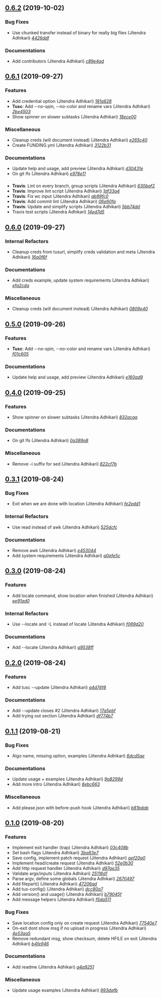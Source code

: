 ## [0.6.2](https://github.com/adhocore/tusc.sh/releases/tag/0.6.2) (2019-10-02)

### Bug Fixes
- Use chunked transfer instead of binary for really big files (Jitendra Adhikari) [_4426ddf_](https://github.com/adhocore/tusc.sh/commit/4426ddf)

### Documentations
- Add contributors (Jitendra Adhikari) [_c89e4ad_](https://github.com/adhocore/tusc.sh/commit/c89e4ad)


## [0.6.1](https://github.com/adhocore/tusc.sh/releases/tag/0.6.1) (2019-09-27)

### Features
- Add credential option (Jitendra Adhikari) [_181a628_](https://github.com/adhocore/tusc.sh/commit/181a628)
- **Tusc**: Add --no-spin, --no-color and rename vars (Jitendra Adhikari) [_2be4503_](https://github.com/adhocore/tusc.sh/commit/2be4503)
- Show spinner on slower subtasks (Jitendra Adhikari) [_18ece00_](https://github.com/adhocore/tusc.sh/commit/18ece00)

### Miscellaneous
- Cleanup creds (will document instead) (Jitendra Adhikari) [_e265c40_](https://github.com/adhocore/tusc.sh/commit/e265c40)
- Create FUNDING.yml (Jitendra Adhikari) [_3122b31_](https://github.com/adhocore/tusc.sh/commit/3122b31)

### Documentations
- Update help and usage, add preview (Jitendra Adhikari) [_d30431e_](https://github.com/adhocore/tusc.sh/commit/d30431e)
- On git lfs (Jitendra Adhikari) [_e978e11_](https://github.com/adhocore/tusc.sh/commit/e978e11)

### 
- **Travis**: Lint on every branch, group scripts (Jitendra Adhikari) [_630baf2_](https://github.com/adhocore/tusc.sh/commit/630baf2)
- **Travis**: Improve lint script (Jitendra Adhikari) [_1df33a4_](https://github.com/adhocore/tusc.sh/commit/1df33a4)
- **Travis**: Fix wc input (Jitendra Adhikari) [_ab99fc0_](https://github.com/adhocore/tusc.sh/commit/ab99fc0)
- **Travis**: Add commit lint (Jitendra Adhikari) [_06e60fa_](https://github.com/adhocore/tusc.sh/commit/06e60fa)
- **Travis**: Update and simplify scripts (Jitendra Adhikari) [_5bb74dd_](https://github.com/adhocore/tusc.sh/commit/5bb74dd)
- Travis test scripts (Jitendra Adhikari) [_14ed7d5_](https://github.com/adhocore/tusc.sh/commit/14ed7d5)


## [0.6.0](https://github.com/adhocore/tusc.sh/releases/tag/0.6.0) (2019-09-27)

### Internal Refactors
- Cleanup creds from tusurl, simplify creds validation and meta (Jitendra Adhikari) [_16a0f6f_](https://github.com/adhocore/tusc.sh/commit/16a0f6f)

### Documentations
- Add creds example, update system requirements (Jitendra Adhikari) [_efa2cda_](https://github.com/adhocore/tusc.sh/commit/efa2cda)

### Miscellaneous
- Cleanup creds (will document instead) (Jitendra Adhikari) [_0809e40_](https://github.com/adhocore/tusc.sh/commit/0809e40)


## [0.5.0](https://github.com/adhocore/tusc.sh/releases/tag/0.5.0) (2019-09-26)

### Features
- **Tusc**: Add --no-spin, --no-color and rename vars (Jitendra Adhikari) [_f01c605_](https://github.com/adhocore/tusc.sh/commit/f01c605)

### Documentations
- Update help and usage, add preview (Jitendra Adhikari) [_e160ad9_](https://github.com/adhocore/tusc.sh/commit/e160ad9)


## [0.4.0](https://github.com/adhocore/tusc.sh/releases/tag/0.4.0) (2019-09-25)

### Features
- Show spinner on slower subtasks (Jitendra Adhikari) [_832acaa_](https://github.com/adhocore/tusc.sh/commit/832acaa)

### Documentations
- On git lfs (Jitendra Adhikari) [_0a389a8_](https://github.com/adhocore/tusc.sh/commit/0a389a8)

### Miscellaneous
- Remove -i suffix for sed (Jitendra Adhikari) [_822cf7b_](https://github.com/adhocore/tusc.sh/commit/822cf7b)


## [0.3.1](https://github.com/adhocore/tusc.sh/releases/tag/0.3.1) (2019-08-24)

### Bug Fixes
- Exit when we are done with location (Jitendra Adhikari) [_fe2edd1_](https://github.com/adhocore/tusc.sh/commit/fe2edd1)

### Internal Refactors
- Use read instead of awk (Jitendra Adhikari) [_525dcfc_](https://github.com/adhocore/tusc.sh/commit/525dcfc)

### Documentations
- Remove awk (Jitendra Adhikari) [_e453044_](https://github.com/adhocore/tusc.sh/commit/e453044)
- Add system requirements (Jitendra Adhikari) [_a0afe5c_](https://github.com/adhocore/tusc.sh/commit/a0afe5c)


## [0.3.0](https://github.com/adhocore/tusc.sh/releases/tag/0.3.0) (2019-08-24)

### Features
- Add locate command, show location when finished (Jitendra Adhikari) [_ee91ad0_](https://github.com/adhocore/tusc.sh/commit/ee91ad0)

### Internal Refactors
- Use --locate and -L instead of locate (Jitendra Adhikari) [_f069d20_](https://github.com/adhocore/tusc.sh/commit/f069d20)

### Documentations
- Add --locate (Jitendra Adhikari) [_a9538ff_](https://github.com/adhocore/tusc.sh/commit/a9538ff)


## [0.2.0](https://github.com/adhocore/tusc.sh/releases/tag/0.2.0) (2019-08-24)

### Features
- Add tusc --update (Jitendra Adhikari) [_a4d74f8_](https://github.com/adhocore/tusc.sh/commit/a4d74f8)

### Documentations
- Add --update closes #2 (Jitendra Adhikari) [_17a5ebf_](https://github.com/adhocore/tusc.sh/commit/17a5ebf)
- Add trying out section (Jitendra Adhikari) [_df774b7_](https://github.com/adhocore/tusc.sh/commit/df774b7)


## [0.1.1](https://github.com/adhocore/tusc.sh/releases/tag/0.1.1) (2019-08-21)

### Bug Fixes
- Algo name, missing option, examples (Jitendra Adhikari) [_6dcd5ae_](https://github.com/adhocore/tusc.sh/commit/6dcd5ae)

### Documentations
- Update usage + examples (Jitendra Adhikari) [_9a8299d_](https://github.com/adhocore/tusc.sh/commit/9a8299d)
- Add more intro (Jitendra Adhikari) [_8ebc663_](https://github.com/adhocore/tusc.sh/commit/8ebc663)

### Miscellaneous
- Add please.json with before-push hook (Jitendra Adhikari) [_b81bdab_](https://github.com/adhocore/tusc.sh/commit/b81bdab)


## [0.1.0](https://github.com/adhocore/tusc.sh/releases/tag/0.1.0) (2019-08-20)

### Features
- Implement exit handler (trap) (Jitendra Adhikari) [_03c408b_](https://github.com/adhocore/tusc.sh/commit/03c408b)
- Set bash flags (Jitendra Adhikari) [_3ba83e7_](https://github.com/adhocore/tusc.sh/commit/3ba83e7)
- Save config, implement patch request (Jitendra Adhikari) [_aef20a0_](https://github.com/adhocore/tusc.sh/commit/aef20a0)
- Implement head/create request (Jitendra Adhikari) [_52e0b30_](https://github.com/adhocore/tusc.sh/commit/52e0b30)
- Add http request handler (Jitendra Adhikari) [_d97ae35_](https://github.com/adhocore/tusc.sh/commit/d97ae35)
- Validate args/inputs (Jitendra Adhikari) [_25116d1_](https://github.com/adhocore/tusc.sh/commit/25116d1)
- Parse argv, define some globals (Jitendra Adhikari) [_2670497_](https://github.com/adhocore/tusc.sh/commit/2670497)
- Add filepart() (Jitendra Adhikari) [_47206ad_](https://github.com/adhocore/tusc.sh/commit/47206ad)
- Add tus-config() (Jitendra Adhikari) [_dcc80a7_](https://github.com/adhocore/tusc.sh/commit/dcc80a7)
- Add version() and usage() (Jitendra Adhikari) [_b79045f_](https://github.com/adhocore/tusc.sh/commit/b79045f)
- Add message helpers (Jitendra Adhikari) [_f5da511_](https://github.com/adhocore/tusc.sh/commit/f5da511)

### Bug Fixes
- Save location config only on create request (Jitendra Adhikari) [_77540e7_](https://github.com/adhocore/tusc.sh/commit/77540e7)
- On-exit dont show msg if no upload in progress (Jitendra Adhikari) [_4e53aa5_](https://github.com/adhocore/tusc.sh/commit/4e53aa5)
- Remove redundant msg, show checksum, delete HFILE on exit (Jitendra Adhikari) [_b4fe946_](https://github.com/adhocore/tusc.sh/commit/b4fe946)

### Documentations
- Add readme (Jitendra Adhikari) [_a4a9251_](https://github.com/adhocore/tusc.sh/commit/a4a9251)

### Miscellaneous
- Update usage examples (Jitendra Adhikari) [_993dafb_](https://github.com/adhocore/tusc.sh/commit/993dafb)
